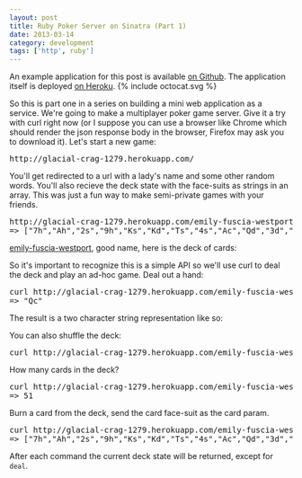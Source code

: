 ```yaml
---
layout: post
title: Ruby Poker Server on Sinatra (Part 1)
date: 2013-03-14
category: development
tags: ['http', ruby']
---
```


<div class='callout github'>
  An example application for this post is available <a href='http://github.com/jpsilvashy/poker-server'>on Github</a>. The application itself is deployed <a href='http://glacial-crag-1279.herokuapp.com'>on Heroku</a>.
  {% include octocat.svg %}
</div>

So this is part one in a series on building a mini web application as a service. We're going to make a multiplayer poker game server. Give it a try with curl right now (or I suppose you can use a browser like Chrome which should render the json response body in the browser, Firefox may ask you to download it). Let's start a new game:

<pre>
http://glacial-crag-1279.herokuapp.com/
</pre>

You'll get redirected to a url with a lady's name and some other random words. You'll also recieve the deck state with the face-suits as strings in an array. This was just a fun way to make semi-private games with your friends.

<pre>
http://glacial-crag-1279.herokuapp.com/emily-fuscia-westport
=> ["7h","Ah","2s","9h","Ks","Kd","Ts","4s","Ac","Qd","3d","As","6s","Kc","5d","Tc","7c","4d","Jc","5c","8s","Kh","3h","7s","5h","3c","Td","6d","Qs","2h","4h","8d","Th","Jh","9c","6h","2c","3s","8h","4c","Jd","Js","9d","7d","Ad","2d","8c","5s","9s","6c","Qh"]
</pre>

[emily-fuscia-westport](http://glacial-crag-1279.herokuapp.com/emily-fuscia-westport), good name, here is the deck of cards:

So it's important to recognize this is a simple API so we'll use curl to deal the deck and play an ad-hoc game. Deal out a hand:

<pre>
curl http://glacial-crag-1279.herokuapp.com/emily-fuscia-westport/deal.json
=> "Qc"
</pre>

The result is a two character string representation like so:

You can also shuffle the deck:

<pre>
curl http://glacial-crag-1279.herokuapp.com/emily-fuscia-westport/shuffle.json
</pre>

How many cards in the deck?

<pre>
curl http://glacial-crag-1279.herokuapp.com/emily-fuscia-westport/size.json
=> 51
</pre>

Burn a card from the deck, send the card face-suit as the card param.

<pre>
curl http://glacial-crag-1279.herokuapp.com/emily-fuscia-westport/burn.json?card=Qc
=> ["7h","Ah","2s","9h","Ks","Kd","Ts","4s","Ac","Qd","3d","As","6s","Kc","5d","Tc","7c","4d","Jc","5c","8s","Kh","3h","7s","5h","3c","Td","6d","Qs","2h","4h","8d","Th","Jh","9c","6h","2c","3s","8h","4c","Jd","Js","9d","7d","Ad","2d","8c","5s","9s","6c","Qh"]
</pre>

After each command the current deck state will be returned, except for `deal`.

